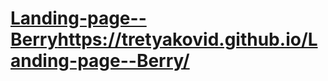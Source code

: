# [Landing-page--Berry](https://tretyakovid.github.io/Landing-page--Berry/)https://tretyakovid.github.io/Landing-page--Berry/
